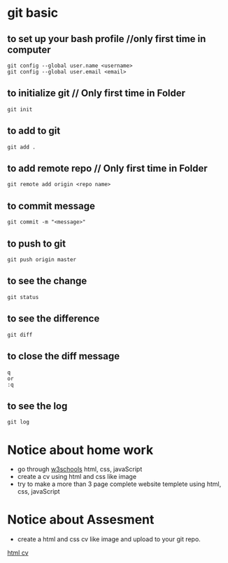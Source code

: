 # git basic

## to set up your bash profile //only first time in computer

~~~
git config --global user.name <username>
git config --global user.email <email>
~~~

## to initialize git // Only first time in Folder
~~~
git init
~~~
## to add to git
~~~
git add .
~~~
## to add remote repo // Only first time in Folder
~~~
git remote add origin <repo name>
~~~
## to commit message
~~~
git commit -m "<message>"
~~~
## to push to git
~~~
git push origin master
~~~

## to see the change 
~~~
git status
~~~
## to see the difference 
~~~
git diff
~~~

## to close the diff message
~~~
q
or 
:q
~~~
## to see the log 
~~~
git log
~~~

# Notice about home work
* go through [w3schools](http://w3schools.com) html, css, javaScript
* create a cv using html and css like image
* try to make a more than 3 page complete website templete using html, css, javaScript

# Notice about Assesment 
* create a html and css cv like image and upload to your git repo. 

[html cv](https://raw.githubusercontent.com/poloey/09_feni_sep_27/master/basic-cv.jpg)

